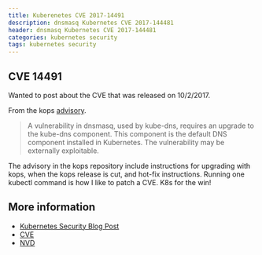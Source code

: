 ```yaml
---
title: Kuberenetes CVE 2017-14491
description: dnsmasq Kubernetes CVE 2017-144481
header: dnsmasq Kubernetes CVE 2017-144481
categories: kubernetes security
tags: kubernetes security
---
```


## CVE 14491
Wanted to post about the CVE that was released on 10/2/2017.

From the kops [advisory](https://github.com/kubernetes/kops/blob/master/docs/advisories/cve_2017_14491.md).

> A vulnerability in dnsmasq, used by kube-dns, requires an upgrade to the kube-dns component. This component is the default DNS component installed in Kubernetes.  The vulnerability may be externally exploitable.

The advisory in the kops repository include instructions for upgrading with kops,
when the kops release is cut, and hot-fix instructions. Running one kubectl command
is how I like to patch a CVE.  K8s for the win!

## More information

- [Kubernetes Security Blog Post](https://security.googleblog.com/2017/10/behind-masq-yet-more-dns-and-dhcp.html)
- [CVE](https://cve.mitre.org/cgi-bin/cvename.cgi?name=CVE-2017-14491)
- [NVD](https://nvd.nist.gov/vuln/detail/CVE-2017-14491)
